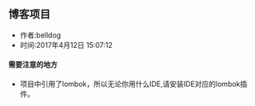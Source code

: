 ## 博客项目
- 作者:belldog
- 时间:2017年4月12日 15:07:12
#### 需要注意的地方
- 项目中引用了lombok，所以无论你用什么IDE,请安装IDE对应的lombok插件。